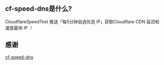 ## cf-speed-dns是什么?
CloudflareSpeedTest 推送「每5分钟自选优选 IP」获取Cloudflare CDN 延迟和速度最快 IP ！

## 感谢
[cf-speed-dns](https://github.com/ZhiXuanWang/cf-speed-dns)
